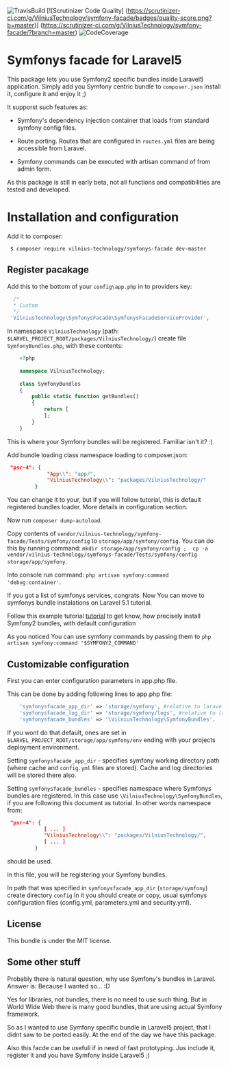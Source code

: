 ![TravisBuild](https://travis-ci.org/VilniusTechnology/symfony-facade.svg)
[![Scrutinizer Code Quality]
(https://scrutinizer-ci.com/g/VilniusTechnology/symfony-facade/badges/quality-score.png?b=master)]
(https://scrutinizer-ci.com/g/VilniusTechnology/symfony-facade/?branch=master)
![CodeCoverage](https://scrutinizer-ci.com/b/lmikelionis/symfonys-facade/badges/coverage.png?b=master)



Symfonys facade for Laravel5
====================

This package lets you use Symfony2 specific bundles inside Laravel5 application.
Simply add you Symfony centric bundle to `composer.json` install it, configure it and enjoy it ;)

 It supporst such features as:
 
 - Symfony's dependency injection container that loads from standard symfony config files.
 
 - Route porting. Routes that are configured in `routes.yml` files are being accessible from Laravel.
 
 - Symfony commands can be executed with artisan command of from admin form.
 
 
 As this package is still in early beta, not all functions and compatibilities are tested and developed.

Installation and configuration
==============================

Add it to composer:

` $ composer require vilnius-technology/symfonys-facade dev-master`


Register pacakage
-----------------

Add this to the bottom of your `config\app.php` in to providers key:

```php
  /*
  * Custom
  */
 'VilniusTechnology\SymfonysFacade\SymfonysFacadeServiceProvider',
```

In namespace `VilniusTechnology` (path: `$LARVEL_PROJECT_ROOT/packages/VilniusTechnology/`) create file `SymfonyBundles.php`, with these contents:

``` php
    <?php
    
    namespace VilniusTechnology;
    
    class SymfonyBundles
    {
        public static function getBundles()
        {
            return [
            ];
        }
    }
```
This is where your Symfony bundles will be registered. Familiar isn't it? :)

Add bundle loading class namespace loading to composer.json:
```json
 "psr-4": {
             "App\\": "app/",
             "VilniusTechnology\\": "packages/VilniusTechnology/"
         }
```

You can change it to your, but if you will follow tutorial, this is default registered bundles loader.
More details in configuration section.

Now run `composer dump-autoload`.

Copy contents of `vendor/vilnius-technology/symfony-facade/Tests/symfony/config` to 
`storage/app/symfony/config`.
You can do this by running command: 
`mkdir storage/app/symfony/config ; 
cp -a vendor/vilnius-technology/symfonys-facade/Tests/symfony/config storage/app/symfony`.

Into console run command: ` php artisan symfony:command 'debug:container' `.

If you got a list of symfonys services, congrats. Now You can move to symfonys bundle instalations on Laravel 5.1 tutorial.

Follow this example tutorial [tutorial](docs/fos.md) to get know, how precisely install Symfony2 bundles, with default configuration

As you noticed You can use symfony commands by passing them to `php artisan symfony:command '$SYMFONY2_COMMAND'`

Customizable configuration
--------------------------
First you can enter configuration parameters in app.php file.

This can be done by adding following lines to app.php file:

```php
    'symfonysfacade_app_dir' => 'storage/symfony', #relative to laravel app dir
    'symfonysfacade_log_dir' => 'storage/symfony/logs', #relative to laravel app dir
    'symfonysfacade_bundles' => '\VilniusTechnology\SymfonyBundles',

```

If you wont do that default, ones are set in `$LARVEL_PROJECT_ROOT/storage/app/symfony/env` ending with your projects deployment environment.

Setting `symfonysfacade_app_dir` - specifies symfony working directory path (where cache and `config.yml` 
files are stored). Cache and log directories will be stored there also.

Setting `symfonysfacade_bundles` - specifies namespace where Symfonys bundles are registered. 
In this case use `\VilniusTechnology\SymfonyBundles`, if you are following this document as tutorial.
In other words namespace from:
```json
 "psr-4": {
            [ ... ]
            "VilniusTechnology\\": "packages/VilniusTechnology/",
            [ ... ]
         }
```

should be used.

In this file, you will be registering your Symfony bundles.

In path that was specified in `symfonysfacade_app_dir` (`storage/symfony`) create directory `config`
In it you should create or copy, usual symfonys configuration files (config.yml, parameters.yml and security.yml).



License
---------
This bundle is under the MIT license. 

Some other stuff
----------------

Probably there is natural question, why use Symfony's bundles in Laravel.
Answer is: Because I wanted so... :D

Yes for libraries, not bundles, there is no need to use such thing.
But in World Wide Web there is many good bundles, that are using actual Symfony framework.

So as I wanted to use Symfony specific bundle in Laravel5 project, that I didnt saw to be ported easily. 
At the end of the day we have this package.

Also this facde can be usefull if in need of fast prototyping. Jus include it, register it and you have 
Symfony inside Laravel5 ;)
